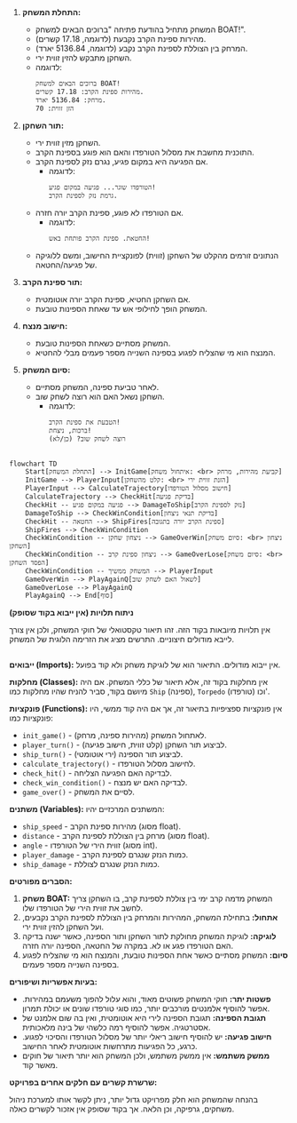 ## <algorithm>

1. **התחלת המשחק:**
   - המשחק מתחיל בהודעת פתיחה "ברוכים הבאים למשחק BOAT!".
   - מהירות ספינת הקרב נקבעת (לדוגמה, 17.18 קשרים).
   - המרחק בין הצוללת לספינת הקרב נקבע (לדוגמה, 5136.84 יארד).
   - השחקן מתבקש להזין זווית ירי.
   - לדוגמה:
     ```
     ברוכים הבאים למשחק BOAT!
     מהירות ספינת הקרב: 17.18 קשרים.
     מרחק: 5136.84 יארד.
     הזן זווית: 70
     ```

2. **תור השחקן:**
   - השחקן מזין זווית ירי.
   - התוכנית מחשבת את מסלול הטורפדו והאם הוא פוגע בספינת הקרב.
   - אם הפגיעה היא במקום פגיע, נגרם נזק לספינת הקרב.
     - לדוגמה:
       ```
       הטורפדו שוגר... פגיעה במקום פגיע!
       גרמת נזק לספינת הקרב.
       ```
   - אם הטורפדו לא פוגע, ספינת הקרב יורה חזרה.
     - לדוגמה:
       ```
       החטאת. ספינת הקרב פותחת באש!
       ```
   - הנתונים זורמים מהקלט של השחקן (זווית) לפונקציית החישוב, ומשם ללוגיקה של פגיעה/החטאה.

3. **תור ספינת הקרב:**
   - אם השחקן החטיא, ספינת הקרב יורה אוטומטית.
   - המשחק הופך לחילופי אש עד שאחת הספינות טובעת.

4. **חישוב מנצח:**
   - המשחק מסתיים כשאחת הספינות טובעת.
   - המנצח הוא מי שהצליח לפגוע בספינה השנייה מספר פעמים מבלי להחטיא.

5. **סיום המשחק:**
   - לאחר טביעת ספינה, המשחק מסתיים.
   - השחקן נשאל האם הוא רוצה לשחק שוב.
     - לדוגמה:
       ```
       הטבעת את ספינת הקרב!
       ברכות, ניצחת!
       רוצה לשחק שוב? (כן/לא)
       ```

## <mermaid>

```mermaid
flowchart TD
    Start[התחלת המשחק] --> InitGame[איתחול משחק: <br> קביעת מהירות, מרחק]
    InitGame --> PlayerInput[קלט מהשחקן: <br> הזנת זווית ירי]
    PlayerInput --> CalculateTrajectory[חישוב מסלול הטורפדו]
    CalculateTrajectory --> CheckHit[בדיקת פגיעה]
    CheckHit -- פגיעה במקום פגיע --> DamageToShip[נזק לספינת הקרב]
    DamageToShip --> CheckWinCondition[בדיקת תנאי ניצחון]
    CheckHit -- החטאה --> ShipFires[ספינת הקרב יורה בתגובה]
    ShipFires --> CheckWinCondition
    CheckWinCondition -- ניצחון שחקן --> GameOverWin[סיום משחק: <br> ניצחון השחקן]
    CheckWinCondition -- ניצחון ספינת קרב --> GameOverLose[סיום משחק: <br> הפסד השחקן]
    CheckWinCondition -- המשחק ממשיך --> PlayerInput
    GameOverWin --> PlayAgainQ[לשאול האם לשחק שוב]
    GameOverLose --> PlayAgainQ
    PlayAgainQ --> End[סוף]
```

**ניתוח תלויות (אין ייבוא בקוד שסופק)**

אין תלויות מיובאות בקוד הזה. זהו תיאור טקסטואלי של חוקי המשחק, ולכן אין צורך לייבא מודולים חיצוניים. התרשים מציג את הזרימה הלוגית של המשחק.

## <explanation>

**ייבואים (Imports):**
אין ייבוא מודולים. התיאור הוא של לוגיקת משחק ולא קוד בפועל.

**מחלקות (Classes):**
אין מחלקות בקוד זה, אלא תיאור של כללי המשחק. אם היה מיושם בקוד, סביר להניח שהיו מחלקות כמו `Ship` (ספינה), `Torpedo` (טורפדו) וכו'.

**פונקציות (Functions):**
אין פונקציות ספציפיות בתיאור זה, אך אם היה קוד ממשי, היו פונקציות כמו:
- `init_game()` - לאתחול המשחק (מהירות ספינה, מרחק).
- `player_turn()` - לביצוע תור השחקן (קלט זווית, חישוב פגיעה).
- `ship_turn()` - לביצוע תור הספינה (ירי אוטומטי).
- `calculate_trajectory()` - לחישוב מסלול הטורפדו.
- `check_hit()` - לבדיקה האם הפגיעה הצליחה.
- `check_win_condition()` - לבדיקה האם יש מנצח.
- `game_over()` - לסיים את המשחק.

**משתנים (Variables):**
המשתנים המרכזיים יהיו:
- `ship_speed` - מהירות ספינת הקרב (מסוג float).
- `distance` - מרחק בין הצוללת לספינת הקרב (מסוג float).
- `angle` - זווית הירי של הטורפדו (מסוג int).
- `player_damage` - כמות הנזק שנגרם לספינת הקרב.
- `ship_damage` - כמות הנזק שנגרם לצוללת.

**הסברים מפורטים:**

1.  **משחק BOAT:** המשחק מדמה קרב ימי בין צוללת לספינת קרב, בו השחקן צריך לחשב את זווית הירי של הטורפדו שלו.
2.  **אתחול:** בתחילת המשחק, המהירות והמרחק בין הצוללת לספינת הקרב נקבעים, ועל השחקן להזין זווית ירי.
3.  **לוגיקה:** לוגיקת המשחק מחולקת לתור השחקן ותור הספינה, כאשר ישנה בדיקה האם הטורפדו פגע או לא. במקרה של החטאה, הספינה יורה חזרה.
4.  **סיום:** המשחק מסתיים כאשר אחת הספינות טובעת, והמנצח הוא מי שהצליח לפגוע בספינה השנייה מספר פעמים.

**בעיות אפשריות ושיפורים:**

- **פשטות יתר:** חוקי המשחק פשוטים מאוד, והוא עלול להפוך משעמם במהירות. אפשר להוסיף אלמנטים מורכבים יותר, כמו סוגי טורפדו שונים או יכולת תמרון.
- **תגובת הספינה:** תגובת הספינה לירי היא אוטומטית, ואין בה שום אלמנט של אסטרטגיה. אפשר להוסיף רמה כלשהי של בינה מלאכותית.
- **חישוב פגיעה:** יש להוסיף חישוב ריאלי יותר של מסלול הטורפדו והסיכוי לפגוע. כרגע, כל הפגיעות מתרחשות אוטומטית לאחר החישוב.
- **ממשק משתמש:** אין ממשק משתמש, ולכן המשחק הוא יותר תיאור של חוקים מאשר קוד.

**שרשרת קשרים עם חלקים אחרים בפרויקט:**

בהנחה שהמשחק הוא חלק מפרויקט גדול יותר, ניתן לקשר אותו למערכת ניהול משחקים, גרפיקה, וכן הלאה. אך בקוד שסופק אין אזכור לקשרים כאלה.